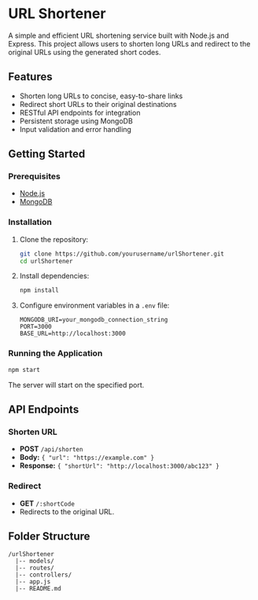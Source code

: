 # URL Shortener

A simple and efficient URL shortening service built with Node.js and Express. This project allows users to shorten long URLs and redirect to the original URLs using the generated short codes.


## Features

- Shorten long URLs to concise, easy-to-share links
- Redirect short URLs to their original destinations
- RESTful API endpoints for integration
- Persistent storage using MongoDB
- Input validation and error handling

## Getting Started

### Prerequisites

- [Node.js](https://nodejs.org/)
- [MongoDB](https://www.mongodb.com/)

### Installation

1. Clone the repository:
    ```bash
    git clone https://github.com/yourusername/urlShortener.git
    cd urlShortener
    ```
2. Install dependencies:
    ```bash
    npm install
    ```
3. Configure environment variables in a `.env` file:
    ```
    MONGODB_URI=your_mongodb_connection_string
    PORT=3000
    BASE_URL=http://localhost:3000
    ```

### Running the Application

```bash
npm start
```

The server will start on the specified port.

## API Endpoints

### Shorten URL

- **POST** `/api/shorten`
- **Body:** `{ "url": "https://example.com" }`
- **Response:** `{ "shortUrl": "http://localhost:3000/abc123" }`

### Redirect

- **GET** `/:shortCode`
- Redirects to the original URL.

## Folder Structure

```
/urlShortener
  |-- models/
  |-- routes/
  |-- controllers/
  |-- app.js
  |-- README.md
```


